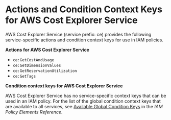 # Actions and Condition Context Keys for AWS Cost Explorer Service<a name="list_ce"></a>

AWS Cost Explorer Service \(service prefix: ce\) provides the following service\-specific actions and condition context keys for use in IAM policies\.

**Actions for AWS Cost Explorer Service**
+ `ce:GetCostAndUsage`
+ `ce:GetDimensionValues`
+ `ce:GetReservationUtilization`
+ `ce:GetTags`

**Condition context keys for AWS Cost Explorer Service**

AWS Cost Explorer Service has no service\-specific context keys that can be used in an IAM policy\. For the list of the global condition context keys that are available to all services, see [Available Global Condition Keys](reference_policies_condition-keys.md#AvailableKeys) in the *IAM Policy Elements Reference*\.